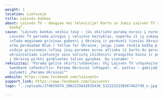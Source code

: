 ```yaml
---
weight: 1
location: Lietuvoje
title: Laisvės bankas
about: Laisvės TV - daugiau nei televizija! Kartu su Jumis Laisvės TV atidaro „Laisvės
  banką“.
cause: "Laisvės bankas veikia taip – jūs skiriate paramą eurais į nurodytą sąskaitą,
  Laisvės TV perveda pinigus į valiutos keityklas, nuperka iš jų sukauptas grivinas.
  \nTada mėginama grivinas gabenti į Ukrainą ir perduoti tiesiai Ukrainos kariuomenei,
  arba perduodam Blue / Yellow for Ukraine, jeigu jiems reikia kažką pirkti Ukrainos
  viduje grivinomis.\nTaip jūsų paramos euras atlieka iš karto du gerus darbus – padeda
  ukrainiečiams Lietuvoje savo valiutą išsikeisti draugiška kaina ir po to keliauja
  į Ukrainą pirkti ginkluotės šalies gynybai. Du viename! "
rekvizitai: "Paramą galite skirti:\nGavėjas: Všį Laisvės TV \nSąskaitos numeris: LT167300010156927144,
  Swedbank \nPaskirtis: Parama Ukrainai \nPaypal: el. paštas – gabija@laisves.tv,
  pažymėti „Parama Ukrainai“"
website: https://www.facebook.com/laisvestv
support_link: https://www.facebook.com/laisvestv
logo: "../uploads/274655874_3082225842035430_5322232338567462749_n.jpg"

---
```

